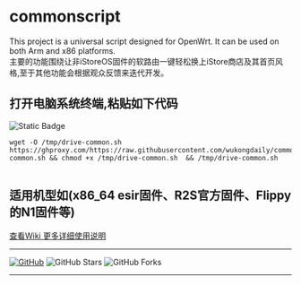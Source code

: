 # commonscript
This project is a universal script designed for OpenWrt. It can be used on both Arm and x86 platforms.<br>
主要的功能围绕让非iStoreOS固件的软路由一键轻松换上iStore商店及其首页风格,至于其他功能会根据观众反馈来迭代开发。

##  打开电脑系统终端,粘贴如下代码
 ![Static Badge](https://img.shields.io/badge/all%20in%20one%20script-8A2BE2?logo=black&logoColor=black&label=%E7%BB%88%E7%AB%AF)
```
wget -O /tmp/drive-common.sh  https://ghproxy.com/https://raw.githubusercontent.com/wukongdaily/commonscript/master/common/drive-common.sh && chmod +x /tmp/drive-common.sh  && /tmp/drive-common.sh


```
##  适用机型如(x86_64 esir固件、R2S官方固件、Flippy的N1固件等)

[查看Wiki 更多详细使用说明](https://github.com/wukongdaily/commonscript/wiki/%E8%AF%B4%E6%98%8E)
***
[![GitHub](https://img.shields.io/github/license/wukongdaily/commonscript.svg?label=LICENSE&logo=github&logoColor=%20)](https://github.com/wukongdaily/commonscript/blob/master/LICENSE)
![GitHub Stars](https://img.shields.io/github/stars/wukongdaily/commonscript.svg?style=flat&logo=appveyor&label=Stars&logo=github)
![GitHub Forks](https://img.shields.io/github/forks/wukongdaily/commonscript.svg?style=flat&logo=appveyor&label=Forks&logo=github)

***




